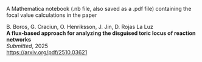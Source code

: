A Mathematica notebook (.nb file, also saved as a .pdf file) containing the focal value calculations in the paper  

B. Boros, G. Craciun, O. Henriksson, J. Jin, D. Rojas La Luz  
**A flux-based approach for analyzing the disguised toric locus of reaction networks**  
*Submitted*, 2025  
https://arxiv.org/pdf/2510.03621
